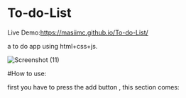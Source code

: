 # To-do-List
Live Demo:https://masiimc.github.io/To-do-List/

a to do app using html+css+js.

![Screenshot (11)](https://user-images.githubusercontent.com/116202175/232249981-32b946fa-bbcc-43af-9e6a-7892141e929e.png)

#How to use:

first you have to press the add button , this section comes:



